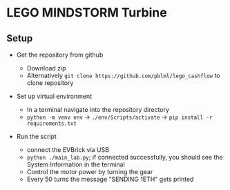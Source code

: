 # LEGO MINDSTORM Turbine

## Setup

* Get the repository from github
    * Download zip
    * Alternatively `git clone https://github.com/pblml/lego_cashflow` to clone repository

* Set up virtual environment
    * In a terminal navigate into the repository directory
    * `python -m venv env` -> `./env/Scripts/activate` -> `pip install -r requirements.txt`

* Run the script
    * connect the EVBrick via USB
    * `python ./main_lab.py`; if connected successfully, you should see the System Information in the terminal
    * Control the motor power by turning the gear
    * Every 50 turns the message "SENDING 1ETH" gets printed